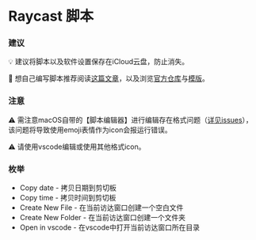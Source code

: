# Raycast 脚本

### 建议

💡 建议将脚本以及软件设置保存在iCloud云盘，防止消失。

🤔 想自己编写脚本推荐阅读[这篇文章](https://zhuanlan.zhihu.com/p/342029057)，以及浏览[官方仓库](https://github.com/raycast/script-commands)与[模版](https://github.com/raycast/script-commands/tree/master/templates)。

### 注意

⚠️ 需注意macOS自带的【脚本编辑器】进行编辑存在格式问题（[详见issues](https://github.com/raycast/script-commands/issues/466)），该问题将导致使用emoji表情作为icon会报运行错误。

⚠️ 请使用vscode编辑或使用其他格式icon。

### 枚举

- Copy date - 拷贝日期到剪切板
- Copy time - 拷贝时间到剪切板
- Create New File - 在当前访达窗口创建一个空白文件
- Create New Folder - 在当前访达窗口创建一个文件夹
- Open in vscode - 在vscode中打开当前访达窗口所在目录
